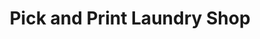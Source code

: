 ---
title: "Pick and Print Laundry Shop"
url: /dasmarinas/pick-and-print-laundry-shop/
shop: Wäscherei
---